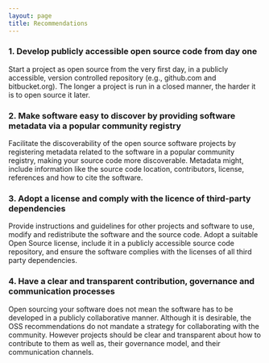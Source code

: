 ```yaml
---
layout: page
title: Recommendations
---
```


### 1. Develop publicly accessible open source code from day one
Start a project as open source from the very first day, in a publicly accessible, version controlled repository (e.g., github.com and bitbucket.org). The longer a project is run in a closed manner, the harder it is to open source it later.

### 2. Make software easy to discover by providing software metadata via a popular community registry
Facilitate the discoverability of the open source software projects by registering metadata related to the software in a popular community registry, making your source code more discoverable. Metadata might, include information like the source code location, contributors, license, references and how to cite the software.
    
### 3. Adopt a license and comply with the licence of third-party dependencies
Provide instructions and guidelines for other projects and software to use, modify and redistribute the software and the source code. Adopt a suitable Open Source license, include it in a publicly accessible source code repository, and ensure the software complies with the licenses of all third party dependencies.

### 4. Have a clear and transparent contribution, governance and communication processes
Open sourcing your software does not mean the software has to be developed in a publicly collaborative manner. Although it is desirable, the OSS recommendations do not mandate a strategy for collaborating with the community. However projects should be clear and transparent about how to contribute to them as well as, their governance model, and their communication channels.
